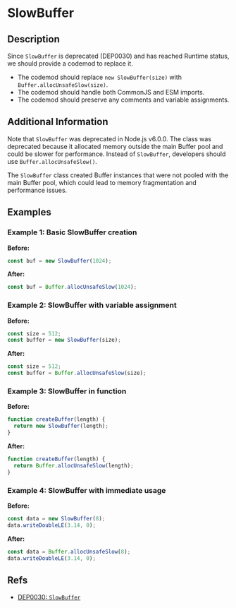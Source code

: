 # SlowBuffer

## Description

Since `SlowBuffer` is deprecated (DEP0030) and has reached Runtime status, we should provide a codemod to replace it.

- The codemod should replace `new SlowBuffer(size)` with `Buffer.allocUnsafeSlow(size)`.
- The codemod should handle both CommonJS and ESM imports.
- The codemod should preserve any comments and variable assignments.

## Additional Information

Note that `SlowBuffer` was deprecated in Node.js v6.0.0. The class was deprecated because it allocated memory outside the main Buffer pool and could be slower for performance. Instead of `SlowBuffer`, developers should use `Buffer.allocUnsafeSlow()`.

The `SlowBuffer` class created Buffer instances that were not pooled with the main Buffer pool, which could lead to memory fragmentation and performance issues.

## Examples

### Example 1: Basic SlowBuffer creation

**Before:**

```js
const buf = new SlowBuffer(1024);
```

**After:**

```js
const buf = Buffer.allocUnsafeSlow(1024);
```

### Example 2: SlowBuffer with variable assignment

**Before:**

```js
const size = 512;
const buffer = new SlowBuffer(size);
```

**After:**

```js
const size = 512;
const buffer = Buffer.allocUnsafeSlow(size);
```

### Example 3: SlowBuffer in function

**Before:**

```js
function createBuffer(length) {
  return new SlowBuffer(length);
}
```

**After:**

```js
function createBuffer(length) {
  return Buffer.allocUnsafeSlow(length);
}
```

### Example 4: SlowBuffer with immediate usage

**Before:**

```js
const data = new SlowBuffer(8);
data.writeDoubleLE(3.14, 0);
```

**After:**

```js
const data = Buffer.allocUnsafeSlow(8);
data.writeDoubleLE(3.14, 0);
```

## Refs

- [DEP0030: `SlowBuffer`](https://nodejs.org/api/deprecations.html#dep0030)